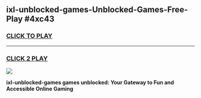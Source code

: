 
## ixl-unblocked-games-Unblocked-Games-Free-Play #4xc43
<h3>
<a href="https://us.freeplayer.one?title=ixl-unblocked-games&ref=9M">CLICK TO PLAY</a></h3>
<hr>

<h3>
<a href="https://us.freeplayer.one?title=ixl-unblocked-games&ref=9M">CLICK 2 PLAY</a>
  
</h3>

<a href="https://us.freeplayer.one?title=ixl-unblocked-games&ref=9M"><img src="https://clearcache.store/games.png"></a>


**ixl-unblocked-games games unblocked: Your Gateway to Fun and Accessible Online Gaming**
